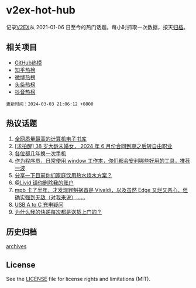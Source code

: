 # v2ex-hot-hub

 记录[V2EX](https://www.v2ex.com/)从 2021-01-06 日至今的热门话题。每小时抓取一次数据，按天[归档](archives)。
 
 ## 相关项目

- [GitHub热榜](https://github.com/snaildev/github-hot-hub)
- [知乎热榜](https://github.com/snaildev/zhihu-hot-hub)
- [微博热榜](https://github.com/snaildev/weibo-hot-hub)
- [头条热榜](https://github.com/snaildev/toutiao-hot-hub)
- [抖音热榜](https://github.com/snaildev/douyin-hot-hub)


 `更新时间：2024-03-03 21:06:12 +0800`

## 热议话题

1. [全网质量最高的计算机电子书库](https://www.v2ex.com/t/1020170)
1. [[求拍醒] 38 岁大龄未婚女， 2024 年 6 月份合同到期之后转自由职业](https://www.v2ex.com/t/1020211)
1. [各位都几年换一次手机](https://www.v2ex.com/t/1020214)
1. [作为程序员，日常使用 window 工作本，你们都会安利哪些好用的工具，推荐一波](https://www.v2ex.com/t/1020166)
1. [分享一下目前你们家庭饮用热水烧水方案？](https://www.v2ex.com/t/1020149)
1. [@Livid 请你删除我的账户](https://www.v2ex.com/t/1020224)
1. [mpb 卡了半年，才发现罪魁祸首是 Vivaldi，以及虽然 Edge 又烂又恶心，但确实强到无敌（对我来说）……](https://www.v2ex.com/t/1020218)
1. [USB A to C 充电疑问](https://www.v2ex.com/t/1020109)
1. [为什么我的快递每次都是送货上门的？](https://www.v2ex.com/t/1020200)

## 历史归档

[archives](archives)

## License

See the [LICENSE](LICENSE) file for license rights and limitations (MIT).
